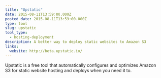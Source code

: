```yaml
---
title: "Upstatic"
date: 2015-08-11T13:59:00.000Z
posted_date: 2015-08-11T13:59:00.000Z
type: tool
slug: upstatic
tool_type: 
  - hosting-deployment
description: A better way to deploy static websites to Amazon S3
links:
  website: http://beta.upstatic.io/
---
```


Upstatic is a free tool that automatically configures and optimizes Amazon S3 for static website hosting and deploys when you need it to.




